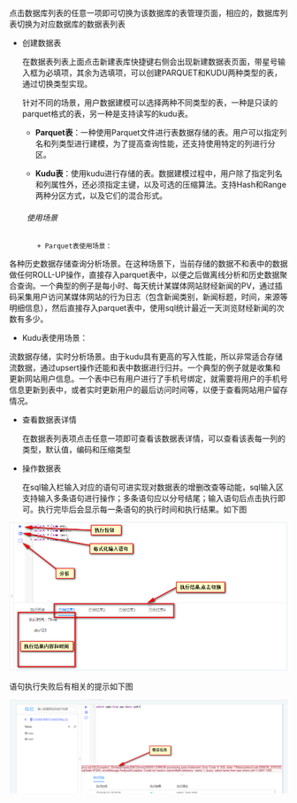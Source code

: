 点击数据库列表的任意一项即可切换为该数据库的表管理页面，相应的，数据库列表切换为对应数据库的数据表列表

* 创建数据表

  在数据表列表上面点击新建表库快捷键右侧会出现新建数据表页面，带星号输入框为必填项，其余为选填项，可以创建PARQUET和KUDU两种类型的表，通过切换类型实现。

  针对不同的场景，用户数据建模可以选择两种不同类型的表，一种是只读的parquet格式的表，另一种是支持读写的kudu表。

  * **Parquet表**：一种使用Parquet文件进行表数据存储的表。用户可以指定列名和列类型进行建模，为了提高查询性能，还支持使用特定的列进行分区。

  * **Kudu表**：使用kudu进行存储的表。数据建模过程中，用户除了指定列名和列属性外，还必须指定主键，以及可选的压缩算法。支持Hash和Range两种分区方式，以及它们的混合形式。

######         使用场景

           + Parquet表使用场景：

各种历史数据存储查询分析场景。在这种场景下，当前存储的数据不和表中的数据做任何ROLL-UP操作，直接存入parquet表中，以便之后做离线分析和历史数据聚合查询。一个典型的例子是每小时、每天统计某媒体网站财经新闻的PV，通过插码采集用户访问某媒体网站的行为日志（包含新闻类别，新闻标题，时间，来源等明细信息），然后直接存入parquet表中，使用sql统计最近一天浏览财经新闻的次数有多少。

* Kudu表使用场景：

流数据存储，实时分析场景。由于kudu具有更高的写入性能，所以非常适合存储流数据，通过upsert操作还能和表中数据进行归并。一个典型的例子就是收集和更新网站用户信息。一个表中已有用户进行了手机号绑定，就需要将用户的手机号信息更新到表中，或者实时更新用户的最后访问时间等，以便于查看网站用户留存情况。

* 查看数据表详情

  在数据表列表项点击任意一项即可查看该数据表详情，可以查看该表每一列的类型，默认值，编码和压缩类型

* 操作数据表

  在sql输入栏输入对应的语句可进实现对数据表的增删改查等动能，sql输入区支持输入多条语句进行操作；多条语句应以分号结尾；输入语句后点击执行即可。执行完毕后会显示每一条语句的执行时间和执行结果。如下图

![](/assets/执行结果.png)

语句执行失败后有相关的提示如下图

![](/assets/错误信息.png)

